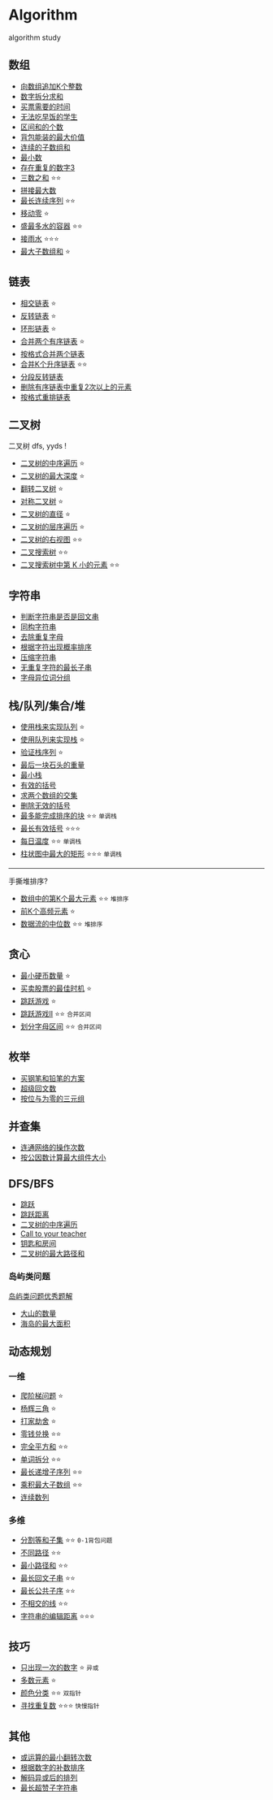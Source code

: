 # Algorithm
algorithm study

## 数组
- [向数组追加K个整数](./src/Append_K_Nums/)
- [数字拆分求和](./src/Split_Chk_Sum/)  
- [买票需要的时间](./src/Buy_Ticket_Time/)
- [无法吃早饭的学生](./src/Student_Breakfast/)
- [区间和的个数](./src/Find_Area_Num/)
- [背包能装的最大价值](./src/Max_Price_Package/)
- [连续的子数组和](./src/Serial_Array_Sum/)
- [最小数](./src/Min_Numbers/)
- [存在重复的数字3]()
- [三数之和](./src/Three_Number_Sum/README.md) ⭐️⭐️
- [拼接最大数](./src/Split_Max_Number/)
- [最长连续序列](./src/Common_Arrays/longest_serials_array.md) ⭐️⭐️
- [移动零](./src/Common_Arrays/move_zero.md) ⭐️
- [盛最多水的容器](./src/Common_Arrays/package_max_water_container.md) ⭐️⭐️
- [接雨水](./src/Common_Arrays/trap_water.md) ⭐️⭐️⭐️
- [最大子数组和](./src/Common_Arrays/max_sub_array.md) ⭐️

## 链表
- [相交链表](./src/Common_List/Intersection_link_list.md) ⭐️
- [反转链表](./src/Common_List/reverse_list.md) ⭐️
- [环形链表](./src/Common_List/cycle_list.md) ⭐️
- [合并两个有序链表](./src/Merge_Two_List/) ⭐️
- [按格式合并两个链表](./src/Combine_Two_List/)
- [合并K个升序链表](./src/Merge_K_List/) ⭐️⭐️
- [分段反转链表](./src/Revese_List/)
- [删除有序链表中重复2次以上的元素](./src/Delete_Duplicate_Number/)
- [按格式重排链表](./src/ReSort_List/)

## 二叉树

二叉树 dfs, yyds !

- [二叉树的中序遍历](./src/Binary_Tree/In-order_traversal.md) ⭐️
- [二叉树的最大深度](./src/Binary_Tree/Max_depth.md) ⭐️
- [翻转二叉树](./src/Binary_Tree/Flip_binary_tree.md) ⭐️
- [对称二叉树](./src/Binary_Tree/Symmetric_binary.md) ⭐️
- [二叉树的直径](./src/Binary_Tree/Diameter_binary_tree.md) ⭐️
- [二叉树的层序遍历](./src/Binary_Tree/Level-order_traversal.md) ⭐️
- [二叉树的右视图](./src/Binary_Tree/Right_view_tree.md) ⭐️⭐️
- [二叉搜索树](./src/Binary_Tree/Binary_search_tree.md) ⭐️⭐️
- [二叉搜索树中第 K 小的元素](./src/Binary_Tree/K_min_element_tree.md) ⭐️⭐️

## 字符串
- [判断字符串是否是回文串](./src/Check_Palindrome/)
- [同构字符串](./src/Isomorphic_Letters/)
- [去除重复字母](./src/Remove_Duplicate_Letters/)
- [根据字符出现概率排序](./src/Sort_By_Frequece/)
- [压缩字符串](./src/Press_Letters/)
- [无重复字符的最长子串](./src/Longest_No_Duplicate_Str/)
- [字母异位词分组](./src/Common_String/diff_str_sort.md)

## 栈/队列/集合/堆
- [使用栈来实现队列](./src/Stack_Queue/) ⭐️
- [使用队列来实现栈](./src/Queue_Stack/) ⭐️
- [验证栈序列](./src/Verity_Stack/) ⭐️
- [最后一块石头的重量](./src/Last_Stone_Quality/)
- [最小栈](./src/Min_Stack/)
- [有效的括号](./src/Valid_Brackets/)
- [求两个数组的交集](./src/Two_Arrays_Intersection/)
- [删除无效的括号](./src/Delete_Invalid_Brackets/)
- [最多能完成排序的块](./src/Common_Struct/max_chunks_to_sorted.md) ⭐️⭐️ `单调栈`
- [最长有效括号](./src/Longest_Valid_Backets/) ⭐️⭐️⭐️ 
- [每日温度](./src/Common_Struct/every_day_temp.md) ⭐️⭐️ `单调栈`
- [柱状图中最大的矩形](./src/Common_Struct/max_area_in_historm.md) ⭐️⭐️⭐️ `单调栈`

---
手撕堆排序?
- [数组中的第K个最大元素](./src/Common_Arrays/find_k_largest_element.md) ⭐️⭐️ `堆排序`
- [前K个高频元素](./src/Common_Arrays/top_k_frequent.md) ⭐️
- [数据流的中位数](./src/Common_Arrays/median_finder.md) ⭐️⭐️ `堆排序`

## 贪心
- [最小硬币数量](./src/Min_Coin_Number/README.md) ⭐️
- [买卖股票的最佳时机](./src/Buy_Sockets_Changes/) ⭐️
- [跳跃游戏](./src/Greed/can_dump.md) ⭐️
- [跳跃游戏II](./src/Greed/can_dump_II.md) ⭐️⭐️  `合并区间`
- [划分字母区间](./src/Greed/partition_labels.md) ⭐️⭐️ `合并区间`

## 枚举
- [买钢笔和铅笔的方案](./src/Buy_Pen_Pencil_Plan/)
- [超级回文数](./src/Super_PalindRome/)
- [按位与为零的三元组](./src/Count_Triplets/)

## 并查集
- [连通网络的操作次数](./src/Connection_Min_Number/)
- [按公因数计算最大组件大小](./src/Largest_Component_Size/)

## DFS/BFS
- [跳跃](./src/Jump/)
- [跳跃距离](./src/Skip_Distance/)
- [二叉树的中序遍历](./src/Middle_Print/)
- [Call to your teacher](./src/Call_to_your_teacher/)
- [钥匙和房间](./src/Key_And_Rooms/)
- [二叉树的最大路径和](./src/Max_Path_Sum/)

### 岛屿类问题

[岛屿类问题优秀题解](https://leetcode.cn/problems/number-of-islands/solutions/211211/dao-yu-lei-wen-ti-de-tong-yong-jie-fa-dfs-bian-li-/)

- [大山的数量](./src/Number_Of_Mountains/)
- [海岛的最大面积](./src/Max_Land_Area/)


## 动态规划

### 一维
- [爬阶梯问题](./src/Climb_Stairs_Problem/) ⭐️
- [杨辉三角](./src/dyamic_program/yanghui_angle.md) ⭐️
- [打家劫舍](./src/dyamic_program/rob.md) ⭐️
- [零钱兑换](./src/dyamic_program/coins_change.md) ⭐️⭐️
- [完全平方和](./src/dyamic_program/num_squares.md) ⭐️⭐️
- [单词拆分](./src/dyamic_program/work_break.md) ⭐️⭐️
- [最长递增子序列](./src/dyamic_program/length_of_lis.md) ⭐️⭐️
- [乘积最大子数组](./src/dyamic_program/max_product.md) ⭐️⭐️
- [连续数列](./src/Continuout_Sequence/)

### 多维
- [分割等和子集](./src/dyamic_program/can_partition.md) ⭐️⭐️ `0-1背包问题`
- [不同路径](./src/dyamic_program/unique_paths.md) ⭐️⭐️
- [最小路径和](./src/dyamic_program/min_path_sum.md) ⭐️⭐️
- [最长回文子串](./src/dyamic_program/longest_palindrome.md) ⭐️⭐️
- [最长公共子序](./src/dyamic_program/longest_common_subsequence.md) ⭐️⭐️
- [不相交的线](./src/dyamic_program/longest_common_subsequence.md) ⭐️⭐️
- [字符串的编辑距离](./src/Str_EditLen/) ⭐️⭐️⭐️

## 技巧
- [只出现一次的数字](./src/common_skills/single_number.md) ⭐️ `异或`
- [多数元素](./src/common_skills/majority_element.md) ⭐️
- [颜色分类](./src/common_skills/sort_colors.md) ⭐️⭐️ `双指针`
- [寻找重复数](./src/common_skills/find_duplicate.md) ⭐️⭐️⭐️ `快慢指针`


## 其他
- [或运算的最小翻转次数](./src/Min_Flips/)
- [根据数字的补数排序](./src/Replenish_Sort/)
- [解码异或后的排列]()
- [最长超赞子字符串](./src/Longest_Beautiful_Str/)